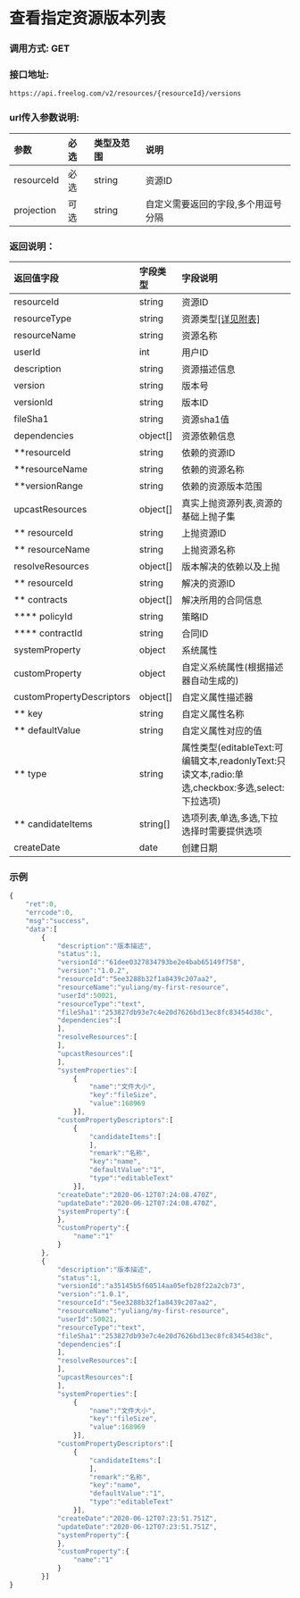# 查看指定资源版本列表

### 调用方式: GET

### 接口地址:

```
https://api.freelog.com/v2/resources/{resourceId}/versions
```

### url传入参数说明:

| 参数 | 必选 | 类型及范围 | 说明 |
| :--- | :--- | :--- | :--- |
| resourceId | 必选 | string | 资源ID |
| projection | 可选| string | 自定义需要返回的字段,多个用逗号分隔 |

### 返回说明：

| 返回值字段 | 字段类型 | 字段说明 |
| :--- | :--- | :--- |
| resourceId | string | 资源ID|
| resourceType | string | 资源类型[[详见附表]][资源类型] |
| resourceName | string | 资源名称 |
| userId | int | 用户ID |
| description | string | 资源描述信息 |
| version | string | 版本号 |
| versionId | string | 版本ID |
| fileSha1 | string | 资源sha1值 |
| dependencies | object[] | 资源依赖信息 |
| **resourceId | string | 依赖的资源ID |
| **resourceName | string | 依赖的资源名称 |
| **versionRange | string | 依赖的资源版本范围 |
| upcastResources | object[] | 真实上抛资源列表,资源的基础上抛子集 |
| ** resourceId | string | 上抛资源ID |
| ** resourceName | string | 上抛资源名称 |
| resolveResources | object[] | 版本解决的依赖以及上抛 |
| ** resourceId | string | 解决的资源ID |
| ** contracts | object[] | 解决所用的合同信息 |
| **** policyId | string | 策略ID |
| **** contractId | string | 合同ID |
| systemProperty | object | 系统属性 |
| customProperty | object | 自定义系统属性(根据描述器自动生成的) |
| customPropertyDescriptors | object[] | 自定义属性描述器 |
| ** key | string | 自定义属性名称 |
| ** defaultValue | string | 自定义属性对应的值 |
| ** type | string | 属性类型(editableText:可编辑文本,readonlyText:只读文本,radio:单选,checkbox:多选,select:下拉选项) |
| ** candidateItems | string[] | 选项列表,单选,多选,下拉选择时需要提供选项 |
| createDate | date | 创建日期 |


### 示例

```js
{
    "ret":0,
    "errcode":0,
    "msg":"success",
    "data":[
        {
            "description":"版本描述",
            "status":1,
            "versionId":"61dee0327834793be2e4bab65149f758",
            "version":"1.0.2",
            "resourceId":"5ee3288b32f1a8439c207aa2",
            "resourceName":"yuliang/my-first-resource",
            "userId":50021,
            "resourceType":"text",
            "fileSha1":"253827db93e7c4e20d7626bd13ec8fc83454d38c",
            "dependencies":[
            ],
            "resolveResources":[
            ],
            "upcastResources":[
            ],
            "systemProperties":[
                {
                    "name":"文件大小",
                    "key":"fileSize",
                    "value":168969
                }],
            "customPropertyDescriptors":[
                {
                    "candidateItems":[
                    ],
                    "remark":"名称",
                    "key":"name",
                    "defaultValue":"1",
                    "type":"editableText"
                }],
            "createDate":"2020-06-12T07:24:08.470Z",
            "updateDate":"2020-06-12T07:24:08.470Z",
            "systemProperty":{
            },
            "customProperty":{
                "name":"1"
            }
        },
        {
            "description":"版本描述",
            "status":1,
            "versionId":"a35145b5f60514aa05efb28f22a2cb73",
            "version":"1.0.1",
            "resourceId":"5ee3288b32f1a8439c207aa2",
            "resourceName":"yuliang/my-first-resource",
            "userId":50021,
            "resourceType":"text",
            "fileSha1":"253827db93e7c4e20d7626bd13ec8fc83454d38c",
            "dependencies":[
            ],
            "resolveResources":[
            ],
            "upcastResources":[
            ],
            "systemProperties":[
                {
                    "name":"文件大小",
                    "key":"fileSize",
                    "value":168969
                }],
            "customPropertyDescriptors":[
                {
                    "candidateItems":[
                    ],
                    "remark":"名称",
                    "key":"name",
                    "defaultValue":"1",
                    "type":"editableText"
                }],
            "createDate":"2020-06-12T07:23:51.751Z",
            "updateDate":"2020-06-12T07:23:51.751Z",
            "systemProperty":{
            },
            "customProperty":{
                "name":"1"
            }
        }]
}

```

[资源类型]: /附表/资源类型.html "资源类型"
